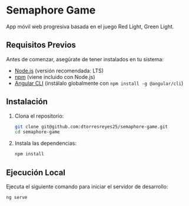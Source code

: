 # Semaphore Game

App móvil web progresiva basada en el juego Red Light, Green Light.

## Requisitos Previos

Antes de comenzar, asegúrate de tener instalados en tu sistema:

- [Node.js](https://nodejs.org/) (versión recomendada: LTS)
- [npm](https://www.npmjs.com/) (viene incluido con Node.js)
- [Angular CLI](https://angular.io/cli) (instálalo globalmente con `npm install -g @angular/cli`)

## Instalación

1. Clona el repositorio:

    ```bash
    git clone git@github.com:dtorresreyes25/semaphore-game.git
    cd semaphore-game
    ```

2. Instala las dependencias:

    ```bash
    npm install
    ```

## Ejecución Local

Ejecuta el siguiente comando para iniciar el servidor de desarrollo:

```bash
ng serve
